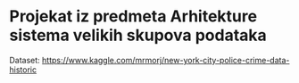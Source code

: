 # Projekat iz predmeta Arhitekture sistema velikih skupova podataka


Dataset: https://www.kaggle.com/mrmorj/new-york-city-police-crime-data-historic